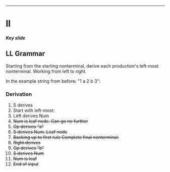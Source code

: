 
---

# ll

##### Key slide

## LL Grammar

Starting from the starting nonterminal, derive each production's left-most
nonterminal. Working from left to right.


In the example string from before: "1 a 2 b 3":

### Derivation

1. S derives <left> <Right>
2. Start with left-most: <Left>
3. Left derives Num <Op> <S>
4. Num is leaf node. Can go no further
5. Op derives "a"
6. S derives Num. Leaf node
7. Backing up to first rule Complete final nonterminal: <Right>
8. Right derives <Op> <S>
9. Op derives "b"
10. S derives Num
11. Num is leaf
12. End of input
